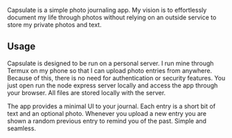 Capsulate is a simple photo journaling app. My vision is to effortlessly document my life through photos without relying on an outside service to store my private photos and text.

## Usage

Capsulate is designed to be run on a personal server.
I run mine through Termux on my phone so that I can upload photo entries from anywhere.
Because of this, there is no need for authentication or security features.
You just open run the node express server locally and access the app through your browser.
All files are stored locally with the server.

The app provides a minimal UI to your journal.
Each entry is a short bit of text and an optional photo.
Whenever you upload a new entry you are shown a random previous entry to remind you of the past.
Simple and seamless.

